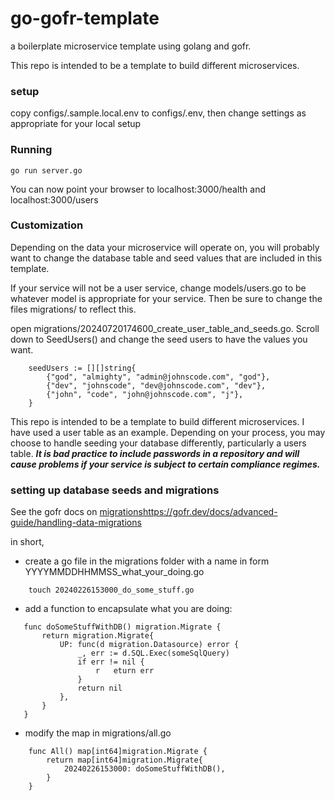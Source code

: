 # go-gofr-template
a boilerplate microservice template using golang and gofr.

This repo is intended to be a template to build different microservices.

### setup

copy configs/.sample.local.env to configs/.env, then change settings as appropriate for your local setup

### Running

```shell
go run server.go
```
You can now point your browser to localhost:3000/health and localhost:3000/users

### Customization

Depending on the data your microservice will operate on, you will probably want to change the database table 
and seed values that are included in this template.

If your service will not be a user service, change models/users.go to be whatever model is appropriate for your service. 
Then be sure to change the files migrations/ to reflect this.

open migrations/20240720174600_create_user_table_and_seeds.go. Scroll down to SeedUsers() and change
the seed users to have the values you want.
```shell
	seedUsers := [][]string{
		{"god", "almighty", "admin@johnscode.com", "god"},
		{"dev", "johnscode", "dev@johnscode.com", "dev"},
		{"john", "code", "john@johnscode.com", "j"},
	}
```
This repo is intended to be a template to build different microservices. I have used a user table as an example.
Depending on your process, you may choose to handle seeding your database differently, particularly a users
table. _**It is bad practice to include passwords in a repository and will cause problems if your service is 
subject to certain compliance regimes.**_

### setting up database seeds and migrations

See the gofr docs on [migrations]()https://gofr.dev/docs/advanced-guide/handling-data-migrations

in short,

- create a go file in the migrations folder with a name in form YYYYMMDDHHMMSS_what_your_doing.go
```shell
    touch 20240226153000_do_some_stuff.go
```
- add a function to encapsulate what you are doing:

 ```
    func doSomeStuffWithDB() migration.Migrate {
	    return migration.Migrate{
		    UP: func(d migration.Datasource) error {
			    _, err := d.SQL.Exec(someSqlQuery)
			    if err != nil {
				    r   eturn err
			    }
			    return nil
		    },
	    }
    }
 ```
- modify the map in migrations/all.go
```
    func All() map[int64]migration.Migrate {
        return map[int64]migration.Migrate{
            20240226153000: doSomeStuffWithDB(),
        }
    }
```
